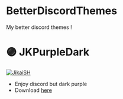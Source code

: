 # BetterDiscordThemes 
My better discord themes !
# 🟣 JKPurpleDark
   <a target="_blank" href="https://jikaish.tk"><img src="https://cdn.discordapp.com/attachments/945777061891567657/963046149684621332/unknown.png" alt="JikaiSH" /></a>
- Enjoy discord but dark purple
- Download [here](https://raw.githubusercontent.com/JikaiSH/betterdiscordthemes/main/JKPurpleDark.theme.css)
